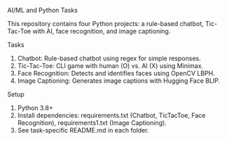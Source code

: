 AI/ML and Python Tasks

This repository contains four Python projects: a rule-based chatbot, Tic-Tac-Toe with AI, face recognition, and image captioning.

Tasks
1.	Chatbot: Rule-based chatbot using regex for simple responses.
2.	Tic-Tac-Toe: CLI game with human (O) vs. AI (X) using Minimax.
3.	Face Recognition: Detects and identifies faces using OpenCV LBPH.
4.	Image Captioning: Generates image captions with Hugging Face BLIP.

Setup
1.	Python 3.8+
2.	Install dependencies: requirements.txt (Chatbot, TicTacToe, Face Recognition), requirements1.txt (Image Captioning).
3.	See task-specific README.md in each folder.

